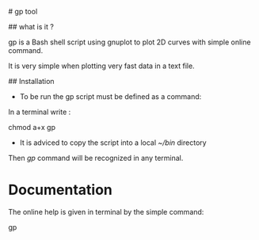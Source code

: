 # gp tool 

## what is it ?

gp is a Bash shell script using gnuplot to plot 2D curves with simple online command. 

It is very simple when plotting very fast data in a text file.


## Installation

* To be run the gp script must be defined as a command:

In a terminal write :

chmod a+x gp

* It is adviced to copy the script into a local *~/bin* directory 

Then *gp* command will be recognized in any terminal.
 

# Documentation

The online help is given in terminal by the simple command:

gp

